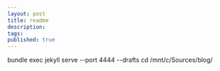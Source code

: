 ```yaml
---
layout: post
title: readme
description: 
tags: 
published: true
---
```

bundle exec jekyll serve --port 4444 --drafts
cd /mnt/c/Sources/blog/
